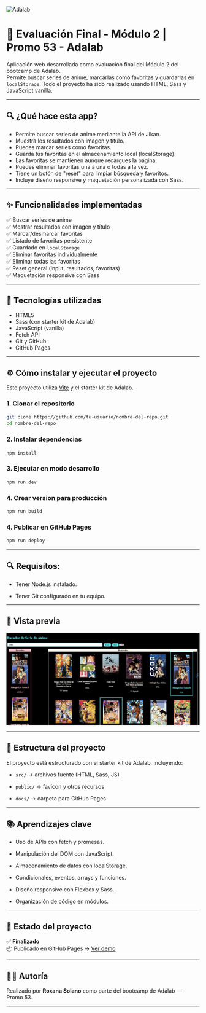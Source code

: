 ![Adalab](https://beta.adalab.es/resources/images/adalab-logo-155x61-bg-white.png)

# 🎌 Evaluación Final - Módulo 2 | Promo 53 - Adalab

Aplicación web desarrollada como evaluación final del Módulo 2 del bootcamp de Adalab.  
Permite buscar series de anime, marcarlas como favoritas y guardarlas en `localStorage`. Todo el proyecto ha sido realizado usando HTML, Sass y JavaScript vanilla.

---

## 🔍 ¿Qué hace esta app?

- Permite buscar series de anime mediante la API de Jikan.
- Muestra los resultados con imagen y título.
- Puedes marcar series como favoritas.
- Guarda tus favoritas en el almacenamiento local (localStorage).
- Las favoritas se mantienen aunque recargues la página.
- Puedes eliminar favoritas una a una o todas a la vez.
- Tiene un botón de "reset" para limpiar búsqueda y favoritos.
- Incluye diseño responsive y maquetación personalizada con Sass.

---

## ✨ Funcionalidades implementadas

✅ Buscar series de anime  
✅ Mostrar resultados con imagen y título  
✅ Marcar/desmarcar favoritas  
✅ Listado de favoritas persistente  
✅ Guardado en `localStorage`  
✅ Eliminar favoritas individualmente  
✅ Eliminar todas las favoritas  
✅ Reset general (input, resultados, favoritas)  
✅ Maquetación responsive con Sass

---

## 🧠 Tecnologías utilizadas

- HTML5
- Sass (con starter kit de Adalab)
- JavaScript (vanilla)
- Fetch API
- Git y GitHub
- GitHub Pages

---

## ⚙️ Cómo instalar y ejecutar el proyecto

Este proyecto utiliza [Vite](https://vitejs.dev/) y el starter kit de Adalab.

### 1. Clonar el repositorio

```bash
git clone https://github.com/tu-usuario/nombre-del-repo.git
cd nombre-del-repo
```

### 2. Instalar dependencias

```bash
npm install
```

### 3. Ejecutar en modo desarrollo

```bash
npm run dev
```

### 4. Crear version para producción

```bash
npm run build
```

### 4. Publicar en GitHub Pages

```bash
npm run deploy
```

---

## 🔍 Requisitos:

- Tener Node.js instalado.

- Tener Git configurado en tu equipo.

---

## 📸 Vista previa

![Captura de la landing page](./public/images/proyect.png)

---

## 📁 Estructura del proyecto

El proyecto está estructurado con el starter kit de Adalab, incluyendo:

- `src/` → archivos fuente (HTML, Sass, JS)

- `public/` → favicon y otros recursos

- `docs/` → carpeta para GitHub Pages

---

## 📚 Aprendizajes clave

- Uso de APIs con fetch y promesas.

- Manipulación del DOM con JavaScript.

- Almacenamiento de datos con localStorage.

- Condicionales, eventos, arrays y funciones.

- Diseño responsive con Flexbox y Sass.

- Organización de código en módulos.

---

## 🧪 Estado del proyecto

✅ **Finalizado**  
📦 Publicado en GitHub Pages → [Ver demo](https://roxana-solano.github.io/proyecto-evaluacion-modulo2/)

---

## 🙋‍♀️ Autoría

Realizado por **Roxana Solano** como parte del bootcamp de Adalab — Promo 53.

---
